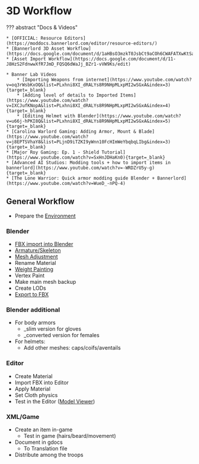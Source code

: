 # 3D Workflow

??? abstract "Docs & Videos"

    * [OFFICIAL: Resource Editors](https://moddocs.bannerlord.com/editor/resource-editors/)
    * [Bannerlord 3D Asset Workflow](https://docs.google.com/document/d/1aHBsO3mzkT0JsbCt9aCOh6CWAFATXwKtSaVb__TYIoo/edit)
    * [Asset Import Workflow](https://docs.google.com/document/d/11-J8HzS2FdnwwXfR7JmD_FQSQ6dWaJj_BZr1-vVW9Ks/edit)

    * Banner Lab Videos
        * [Importing Weapons from internet](https://www.youtube.com/watch?v=oq3rWsbKxOQ&list=PLxhni8XI_dRALYs8R9NHpMLxpMI2wSGxA&index=3){target=_blank}
        * [Adding level of details to Imported Items](https://www.youtube.com/watch?v=IXCJufKNopA&list=PLxhni8XI_dRALYs8R9NHpMLxpMI2wSGxA&index=4){target=_blank}
        * [Editing Helmet with Blender](https://www.youtube.com/watch?v=u66j-hPKI8Q&list=PLxhni8XI_dRALYs8R9NHpMLxpMI2wSGxA&index=5){target=_blank}
    * [Carolina Warlord Gaming: Adding Armor, Mount & Blade](https://www.youtube.com/watch?v=j8EPTSVhaY8&list=PLjnD9iTZKI9yWnn10FcHImWeYbqbqLIbg&index=3){target=_blank}
    * [Major Roy Gaming: Ep. 1 - Shield Tutorial](https://www.youtube.com/watch?v=SxHnJDHaKn0){target=_blank}
    * [Advanced AI Studios: Modding tools + how to import items in bannerlord](https://www.youtube.com/watch?v=-WRDZrU5y-g){target=_blank}
    * [The Lone Warrior: Quick armor modding guide Blender + Bannerlord](https://www.youtube.com/watch?v=WueD_-nPQ-4)

## General Workflow

* Prepare the [Environment](/3d/environment/)

### Blender

* [FBX import into Blender](/3d/blender_fbx_import/)
* [Armature/Skeleton](/3d/armature_skeleton/)
* [Mesh Adjustment](/3d/mesh_adjustment/)
* Rename Material
* [Weight Painting](/3d/weight_painting/)
* Vertex Paint
* Make main mesh backup
* Create LODs
* [Export to FBX](/3d/export_to_fbx)


### Blender additional

* For body armors
    * _slim version for gloves
    * _converted version for females
* For helmets:
    * Add other meshes: caps/coifs/aventails


### Editor

* Create Material
* Import FBX into Editor
* Apply Material
* Set Cloth physics
* Test in the Editor ([Model Viewer](/3d/model_viewer.md))


### XML/Game

* Create an item in-game
    * Test in game (hairs/beard/movement)
* Document in gdocs
    * To Translation file
* Distribute among the troops

